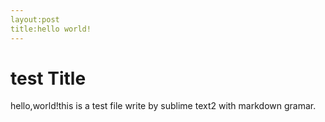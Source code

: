 ```yaml
---
layout:post
title:hello world!
---
```


# test Title   
  hello,world!this is a test file write by sublime text2 with markdown gramar.
